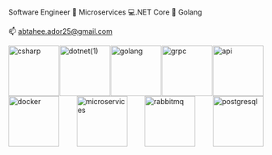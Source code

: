 <!-- Introduction or Brief Description -->

Software Engineer 🔭 Microservices 💻.NET Core 📝 Golang

📫 abtahee.ador25@gmail.com

<!-- Images Section -->

<div style="display: flex; justify-content: space-between; align-items: center; flex-wrap: wrap;">
  <img src="https://github.com/Ador-25/Ador-25/assets/84260545/290f3c51-8cc4-408e-a503-c8121822a91e" style="width: 100px; height: 100px; object-fit: cover;" alt="csharp">
  <img src="https://github.com/Ador-25/Ador-25/assets/84260545/f0ff618c-acd8-4eea-a8c6-1e47f980783b" style="width: 100px; height: 100px; object-fit: cover;" alt="dotnet(1)">
  <img src="https://github.com/Ador-25/Ador-25/assets/84260545/17e92ad2-693e-4da4-8fba-4ed409b73fc3" style="width: 100px; height: 100px; object-fit: cover;" alt="golang">
  <img src="https://github.com/Ador-25/Ador-25/assets/84260545/f3b5f579-8394-41b9-b32a-2103674d5b15" style="width: 100px; height: 100px; object-fit: cover;" alt="grpc">
  <img src="https://github.com/Ador-25/Ador-25/assets/84260545/e9324eb0-c196-40df-a9ad-449be41b6b18" style="width: 100px; height: 100px; object-fit: cover;" alt="api">
  <img src="https://github.com/Ador-25/Ador-25/assets/84260545/f9c0084f-7ddd-4762-9520-adf39588ab8a" style="width: 100px; height: 100px; object-fit: cover;" alt="docker">
  <img src="https://github.com/Ador-25/Ador-25/assets/84260545/2f9b1c1c-f091-4a8d-a06e-c31bddad5557" style="width: 100px; height: 100px; object-fit: cover;" alt="microservices">
  <img src="https://github.com/Ador-25/Ador-25/assets/84260545/45769868-3618-4328-8de8-ad4b9e68d78b" style="width: 100px; height: 100px; object-fit: cover;" alt="rabbitmq">
  <img src="https://github.com/Ador-25/Ador-25/assets/84260545/f640292c-4880-4b7f-9a63-9ab8f90b23ac" style="width: 100px; height: 100px; object-fit: cover;" alt="postgresql">
</div>

<!-- Additional Sections (if needed) -->

<!-- Footer or Contact Information -->
